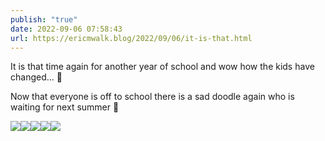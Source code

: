 ```yaml
---
publish: "true"
date: 2022-09-06 07:58:43
url: https://ericmwalk.blog/2022/09/06/it-is-that.html
---
```

It is that time again for another year of school and wow how the kids have changed… 🚌

Now that everyone is off to school there is a sad doodle again who is waiting for next summer 🐶


![](https://ericmwalk.blog/uploads/2022/e035caa207.jpg)![](https://ericmwalk.blog/uploads/2022/377045591f.jpg)![](https://ericmwalk.blog/uploads/2022/1c72706361.jpg)![](https://ericmwalk.blog/uploads/2022/622cd565d8.jpg)![](https://ericmwalk.blog/uploads/2022/bf48b3a63b.jpg)